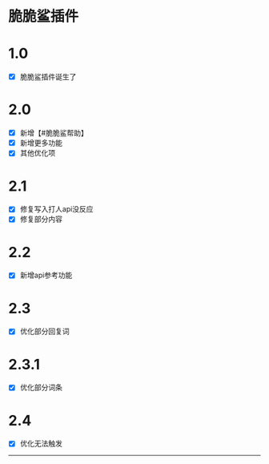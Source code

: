 # 脆脆鲨插件
# 1.0

- [x] 脆脆鲨插件诞生了 

# 2.0

- [x] 新增【#脆脆鲨帮助】
- [x] 新增更多功能
- [x] 其他优化项

# 2.1

- [x] 修复写入打人api没反应
- [x] 修复部分内容

# 2.2

- [x] 新增api参考功能

# 2.3

- [x] 优化部分回复词

# 2.3.1

- [x] 优化部分词条

# 2.4

- [x] 优化无法触发

---
